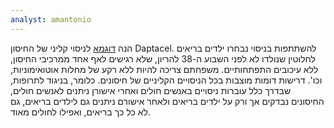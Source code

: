 ```yaml
---
analyst: amantonio
---
```


הנה [דוגמא](https://clinicaltrials.gov/ct2/show/NCT00662870) לניסוי קליני של החיסון Daptacel. להשתתפות בניסוי נבחרו ילדים בריאים לחלוטין שנולדו לא לפני השבוע ה-38 להריון, שלא רגישים לאף אחד ממרכיבי החיסון, ללא עיכובים התפתחותיים. משפחתם צריכה להיות ללא רקע של מחלות אוטואימוניות, וכו'.
דרישות דומות מוצבות בכל הניסויים הקליניים של חיסונים. כלומר, בניגוד לתרופות, שבדרך כלל עוברות ניסויים באנשים חולים ואחרי אישורן ניתנים לאנשים חולים, החיסונים נבדקים אך ורק על ילדים בריאים ולאחר אישורם ניתנים גם לילדים בריאים, גם לא כל כך בריאים, ואפילו לחולים מאוד.

